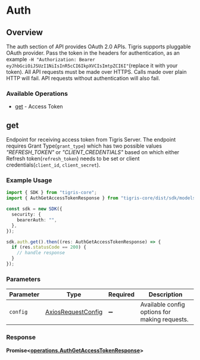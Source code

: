 # Auth

## Overview

The auth section of API provides OAuth 2.0 APIs. Tigris supports pluggable OAuth provider. Pass the token in the headers for authentication, as an example `-H "Authorization: Bearer eyJhbGciOiJSUzI1NiIsInR5cCI6IkpXVCIsImtpZCI6I"`(replace it with your token). All API requests must be made over HTTPS. Calls made over plain HTTP will fail. API requests without authentication will also fail.

### Available Operations

* [get](#get) - Access Token

## get

Endpoint for receiving access token from Tigris Server. The endpoint requires Grant Type(`grant_type`) which has
 two possible values <i>"REFRESH_TOKEN"</i> or <i>"CLIENT_CREDENTIALS"</i> based on which either Refresh token(`refresh_token`)
 needs to be set or client credentials(`client_id`, `client_secret`).

### Example Usage

```typescript
import { SDK } from "tigris-core";
import { AuthGetAccessTokenResponse } from "tigris-core/dist/sdk/models/operations";

const sdk = new SDK({
  security: {
    bearerAuth: "",
  },
});

sdk.auth.get().then((res: AuthGetAccessTokenResponse) => {
  if (res.statusCode == 200) {
    // handle response
  }
});
```

### Parameters

| Parameter                                                    | Type                                                         | Required                                                     | Description                                                  |
| ------------------------------------------------------------ | ------------------------------------------------------------ | ------------------------------------------------------------ | ------------------------------------------------------------ |
| `config`                                                     | [AxiosRequestConfig](https://axios-http.com/docs/req_config) | :heavy_minus_sign:                                           | Available config options for making requests.                |


### Response

**Promise<[operations.AuthGetAccessTokenResponse](../../models/operations/authgetaccesstokenresponse.md)>**

